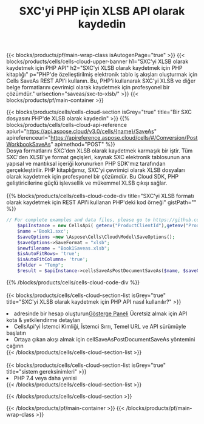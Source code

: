 ﻿---
title:  SXC'yi PHP için XLSB API olarak kaydedin
description:  Microsoft Excel ve OpenOffice Hesaplama için Bulut API'leri ve SDK'lar Elektronik tabloyu diğer biçim dosyasına dönüştürün.
url: /tr/php/saveas/sxc-to-xlsb/
---
{{< blocks/products/pf/main-wrap-class isAutogenPage="true" >}}
{{< blocks/products/cells/cells-cloud-upper-banner h1="SXC\'yi XLSB olarak kaydetmek için PHP API" h2="SXC\'yi XLSB olarak kaydetmek için PHP kitaplığı" p="PHP\'de özelleştirilmiş elektronik tablo iş akışları oluşturmak için Cells SaveAs REST API\'i kullanın. Bu, PHP\'i kullanarak SXC\'yi XLSB ve diğer belge formatlarını çevrimiçi olarak kaydetmek için profesyonel bir çözümdür." urlsection="saveas/sxc-to-xlsb/" >}}
{{< blocks/products/pf/main-container >}}

{{< blocks/products/cells/cells-cloud-section isGrey="true" title="Bir SXC dosyasını PHP\'de XLSB olarak kaydedin" >}}
{{% blocks/products/cells/cells-cloud-api-reference apiurl="https://api.aspose.cloud/v3.0/cells/{name}/SaveAs" apireferenceurl="https://apireference.aspose.cloud/cells/#/Conversion/PostWorkbookSaveAs" apimethod="POST" %}}
<br/>
Dosya formatlarını SXC'den XLSB olarak kaydetmek karmaşık bir iştir. Tüm SXC'den XLSB'ye format geçişleri, kaynak SXC elektronik tablosunun ana yapısal ve mantıksal içeriği korunurken PHP SDK'mız tarafından gerçekleştirilir. PHP kitaplığımız, SXC'yi çevrimiçi olarak XLSB dosyaları olarak kaydetmek için profesyonel bir çözümdür. Bu Cloud SDK, PHP geliştiricilerine güçlü işlevsellik ve mükemmel XLSB çıkışı sağlar.
<br/>
<br/>
{{% blocks/products/cells/cells-cloud-code-div title="SXC\'yi XLSB formatı olarak kaydetmek için REST API\'i kullanan PHP\'deki kod örneği" gistPath="" %}}
  
```php
// For complete examples and data files, please go to https://github.com/aspose-cells-cloud/aspose-cells-cloud-php/
    $apiInstance = new CellsApi( getenv("ProductClientId"),getenv("ProductClientSecret") );
    $name ='Book1.sxc';
    $saveOptions =new \Aspose\Cells\Cloud\Model\SaveOptions();
    $saveOptions->SaveFormat = "xlsb";
    $newfilename = "Book1Saveas.xlsb";
    $isAutoFitRows= 'true';
    $isAutoFitColumns= 'true';
    $folder = "Temp";
    $result = $apiInstance->cellsSaveAsPostDocumentSaveAs($name, $saveOptions, $newfilename,$isAutoFitRows, $isAutoFitColumns, $folder);
```
  
{{% /blocks/products/cells/cells-cloud-code-div %}}
<br/>
<br/>
{{< blocks/products/cells/cells-cloud-section-list isGrey="true" title="SXC\'yi XLSB olarak kaydetmek için PHP API nasıl kullanılır?" >}}
<li> adresinde bir hesap oluşturun<a href="https://dashboard.aspose.cloud/">Gösterge Paneli</a> Ücretsiz almak için API kota & yetkilendirme detayları</li>
<li>CellsApi'yi İstemci Kimliği, İstemci Sırrı, Temel URL ve API sürümüyle başlatın</li>
<li>Ortaya çıkan akışı almak için cellSaveAsPostDocumentSaveAs yöntemini çağırın</li>
{{< /blocks/products/cells/cells-cloud-section-list >}}
<br/>
<br/>
{{< blocks/products/cells/cells-cloud-section-list isGrey="true" title="sistem gereksinimleri" >}}
<li>PHP 7.4 veya daha yenisi</li>
{{< /blocks/products/cells/cells-cloud-section-list >}}

{{< /blocks/products/cells/cells-cloud-section >}}

{{< /blocks/products/pf/main-container >}}
{{< /blocks/products/pf/main-wrap-class >}}
